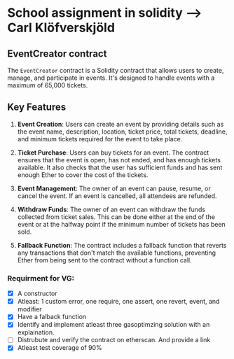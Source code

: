 # School assignment in solidity --> Carl Klöfverskjöld
## EventCreator contract
The `EventCreator` contract is a Solidity contract that allows users to create, manage, and participate in events. It's designed to handle events with a maximum of 65,000 tickets.

## Key Features

1. **Event Creation**: Users can create an event by providing details such as the event name, description, location, ticket price, total tickets, deadline, and minimum tickets required for the event to take place.

2. **Ticket Purchase**: Users can buy tickets for an event. The contract ensures that the event is open, has not ended, and has enough tickets available. It also checks that the user has sufficient funds and has sent enough Ether to cover the cost of the tickets.

3. **Event Management**: The owner of an event can pause, resume, or cancel the event. If an event is cancelled, all attendees are refunded.

4. **Withdraw Funds**: The owner of an event can withdraw the funds collected from ticket sales. This can be done either at the end of the event or at the halfway point if the minimum number of tickets has been sold.

5. **Fallback Function**: The contract includes a fallback function that reverts any transactions that don't match the available functions, preventing Ether from being sent to the contract without a function call.

### Requirment for VG:
- [x] A constructor
- [x] Atleast: 1 custom error, one require, one assert, one revert, event, and modifier
- [x] Have a falback function
- [x] Identify and implement atleast three gasoptimzing solution with an explaination.
- [ ] Distrubute and verify the contract on etherscan. And provide a link 
- [x] Atleast test coverage of 90%
